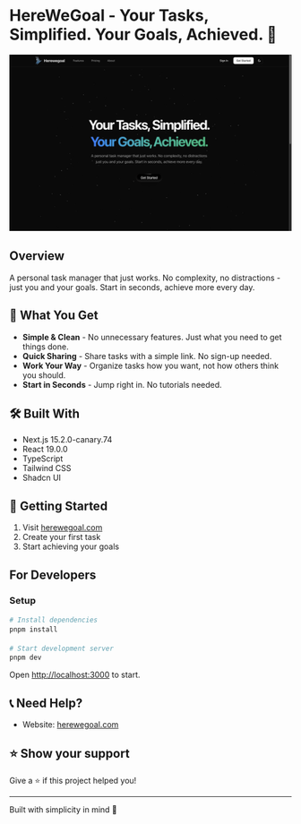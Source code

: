 # HereWeGoal - Your Tasks, Simplified. Your Goals, Achieved. 🎯

![HereWeGoal_Landing_Hero](public/herewegoal_landing.png)

## Overview

A personal task manager that just works. No complexity, no distractions - just you and your goals. Start in seconds, achieve more every day.

## 🚀 What You Get

- **Simple & Clean** - No unnecessary features. Just what you need to get things done.
- **Quick Sharing** - Share tasks with a simple link. No sign-up needed.
- **Work Your Way** - Organize tasks how you want, not how others think you should.
- **Start in Seconds** - Jump right in. No tutorials needed.

## 🛠 Built With

- Next.js 15.2.0-canary.74
- React 19.0.0
- TypeScript
- Tailwind CSS
- Shadcn UI

## 🔧 Getting Started

1. Visit [herewegoal.com](https://herewegoal.com)
2. Create your first task
3. Start achieving your goals

## For Developers

### Setup

```bash
# Install dependencies
pnpm install

# Start development server
pnpm dev
```

Open [http://localhost:3000](http://localhost:3000) to start.

## 📞 Need Help?

- Website: [herewegoal.com](https://herewegoal.com)

## ⭐️ Show your support

Give a ⭐️ if this project helped you!

---

Built with simplicity in mind 🎯
